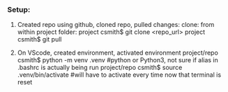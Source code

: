 ### Setup:
1. Created repo using github, cloned repo, pulled changes:
    clone: from within project folder:
    project csmith$ git clone <repo_url>
    project csmith$ git pull

2. On VScode, created environment, activated environment
    project/repo csmith$ python -m venv .venv           #python or Python3, not sure if alias in .bashrc is actually being run
    project/repo csmith$ source .venv/bin/activate      #will have to activate every time now that terminal is reset
